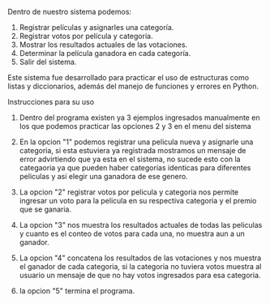 Dentro de nuestro sistema podemos:
1. Registrar películas y asignarles una categoría.
2. Registrar votos por película y categoría.
3. Mostrar los resultados actuales de las votaciones.
4. Determinar la película ganadora en cada categoría.
5. Salir del sistema.

Este sistema fue desarrollado para practicar el uso de estructuras como listas y diccionarios, además del manejo de funciones y errores en Python.

Instrucciones para su uso

1. Dentro del programa existen ya 3 ejemplos ingresados manualmente en los que podemos practicar las opciones 2 y 3 en el menu del sistema 

2. En la opcion "1" podemos registrar una pelicula nueva y asignarle una categoria, si esta estuviera ya registrada mostramos un mensaje de error advirtiendo que ya esta en el sistema, no sucede esto con la categaoria ya que pueden haber categorias identicas para diferentes peliculas y asi elegir una ganadora de ese genero.

3. La opcion "2" registrar votos por pelicula y categoria nos permite ingresar un voto para la pelicula en su respectiva categoria y el premio que se ganaria. 

4. La opcion "3" nos muestra los resultados actuales de todas las peliculas y cuanto es el conteo de votos para cada una, no muestra aun a un ganador. 

4. La opcion "4" concatena los resultados de las votaciones y nos muestra el ganador de cada categoria, si la categoria no tuviera votos muestra al usuario un mensaje de que no hay votos ingresados para esa categoria. 

5. la opcion "5" termina el programa. 


